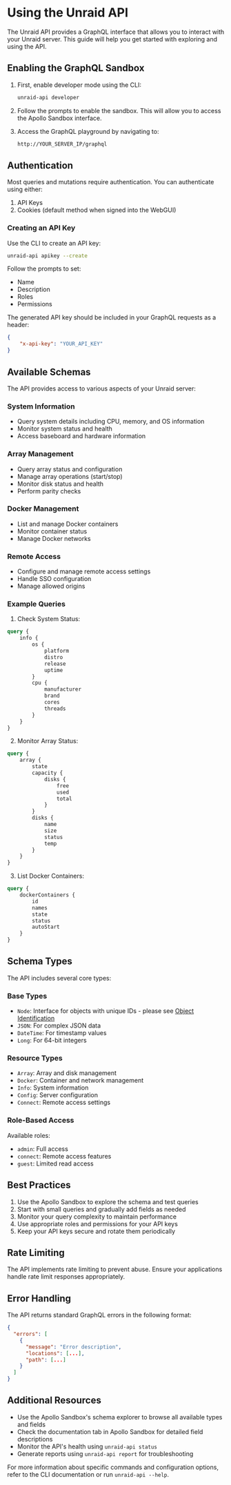 # Using the Unraid API

The Unraid API provides a GraphQL interface that allows you to interact with your Unraid server. This guide will help you get started with exploring and using the API.

## Enabling the GraphQL Sandbox

1. First, enable developer mode using the CLI:

    ```bash
    unraid-api developer
    ```

2. Follow the prompts to enable the sandbox. This will allow you to access the Apollo Sandbox interface.

3. Access the GraphQL playground by navigating to:

    ```txt
    http://YOUR_SERVER_IP/graphql
    ```

## Authentication

Most queries and mutations require authentication. You can authenticate using either:

1. API Keys
2. Cookies (default method when signed into the WebGUI)

### Creating an API Key

Use the CLI to create an API key:

```bash
unraid-api apikey --create
```

Follow the prompts to set:

- Name
- Description
- Roles
- Permissions

The generated API key should be included in your GraphQL requests as a header:

```json
{
    "x-api-key": "YOUR_API_KEY"
}
```

## Available Schemas

The API provides access to various aspects of your Unraid server:

### System Information

- Query system details including CPU, memory, and OS information
- Monitor system status and health
- Access baseboard and hardware information

### Array Management

- Query array status and configuration
- Manage array operations (start/stop)
- Monitor disk status and health
- Perform parity checks

### Docker Management

- List and manage Docker containers
- Monitor container status
- Manage Docker networks

### Remote Access

- Configure and manage remote access settings
- Handle SSO configuration
- Manage allowed origins

### Example Queries

1. Check System Status:

```graphql
query {
    info {
        os {
            platform
            distro
            release
            uptime
        }
        cpu {
            manufacturer
            brand
            cores
            threads
        }
    }
}
```

2. Monitor Array Status:

```graphql
query {
    array {
        state
        capacity {
            disks {
                free
                used
                total
            }
        }
        disks {
            name
            size
            status
            temp
        }
    }
}
```

3. List Docker Containers:

```graphql
query {
    dockerContainers {
        id
        names
        state
        status
        autoStart
    }
}
```

## Schema Types

The API includes several core types:

### Base Types

- `Node`: Interface for objects with unique IDs - please see [Object Identification](https://graphql.org/learn/global-object-identification/)
- `JSON`: For complex JSON data
- `DateTime`: For timestamp values
- `Long`: For 64-bit integers

### Resource Types

- `Array`: Array and disk management
- `Docker`: Container and network management
- `Info`: System information
- `Config`: Server configuration
- `Connect`: Remote access settings

### Role-Based Access

Available roles:

- `admin`: Full access
- `connect`: Remote access features
- `guest`: Limited read access

## Best Practices

1. Use the Apollo Sandbox to explore the schema and test queries
2. Start with small queries and gradually add fields as needed
3. Monitor your query complexity to maintain performance
4. Use appropriate roles and permissions for your API keys
5. Keep your API keys secure and rotate them periodically

## Rate Limiting

The API implements rate limiting to prevent abuse. Ensure your applications handle rate limit responses appropriately.

## Error Handling

The API returns standard GraphQL errors in the following format:

```json
{
  "errors": [
    {
      "message": "Error description",
      "locations": [...],
      "path": [...]
    }
  ]
}
```

## Additional Resources

- Use the Apollo Sandbox's schema explorer to browse all available types and fields
- Check the documentation tab in Apollo Sandbox for detailed field descriptions
- Monitor the API's health using `unraid-api status`
- Generate reports using `unraid-api report` for troubleshooting

For more information about specific commands and configuration options, refer to the CLI documentation or run `unraid-api --help`.
